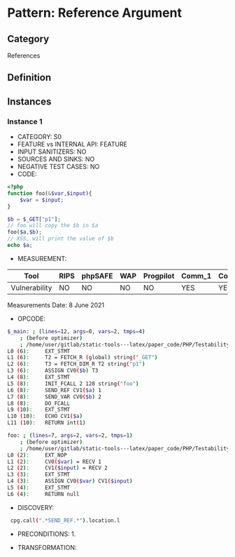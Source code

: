 # Pattern: Reference Argument

## Category

References

## Definition

## Instances

### Instance 1

- CATEGORY: S0
- FEATURE vs INTERNAL API: FEATURE
- INPUT SANITIZERS:  NO
- SOURCES AND SINKS: NO 
- NEGATIVE TEST CASES: NO
- CODE:

```php
<?php
function foo(&$var,$input){
    $var = $input;
}

$b = $_GET["p1"];
// foo will copy the $b in $a
foo($a,$b);
// XSS, will print the value of $b
echo $a;
```

- MEASUREMENT:

| Tool          | RIPS | phpSAFE | WAP  | Progpilot | Comm_1 | Comm_2 | Correct |
| ------------- | ---- | ------- | ---- | --------- | ------- | --------- | ------- |
| Vulnerability | NO   | NO      | NO   | NO        | YES     | YES       | YES     |
Measurements Date: 8 June 2021

- OPCODE:

```bash
$_main: ; (lines=12, args=0, vars=2, tmps=4)
    ; (before optimizer)
    ; /home/user/gitlab/static-tools---latex/paper_code/PHP/Testability_Patterns/18_reference_argument/18_reference_argument.php:1-10
L0 (6):     EXT_STMT
L1 (6):     T2 = FETCH_R (global) string("_GET")
L2 (6):     T3 = FETCH_DIM_R T2 string("p1")
L3 (6):     ASSIGN CV0($b) T3
L4 (8):     EXT_STMT
L5 (8):     INIT_FCALL 2 128 string("foo")
L6 (8):     SEND_REF CV1($a) 1
L7 (8):     SEND_VAR CV0($b) 2
L8 (8):     DO_FCALL
L9 (10):    EXT_STMT
L10 (10):   ECHO CV1($a)
L11 (10):   RETURN int(1)

foo: ; (lines=7, args=2, vars=2, tmps=1)
    ; (before optimizer)
    ; /home/user/gitlab/static-tools---latex/paper_code/PHP/Testability_Patterns/18_reference_argument/18_reference_argument.php:2-4
L0 (2):     EXT_NOP
L1 (2):     CV0($var) = RECV 1
L2 (2):     CV1($input) = RECV 2
L3 (3):     EXT_STMT
L4 (3):     ASSIGN CV0($var) CV1($input)
L5 (4):     EXT_STMT
L6 (4):     RETURN null
```

- DISCOVERY:

```bash
 cpg.call(".*SEND_REF.*").location.l
```

- PRECONDITIONS:
   1.

- TRANSFORMATION: 

```

```

